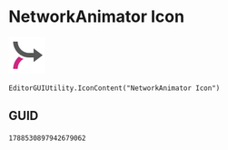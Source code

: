 # NetworkAnimator Icon
![](/img/NetworkAnimator%20Icon.png)

``` CSharp
EditorGUIUtility.IconContent("NetworkAnimator Icon")
```
## GUID
```
1788530897942679062
```
